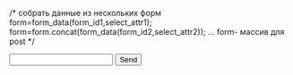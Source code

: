 /*
собрать данные из нескольких форм form=form_data(form_id1,select_attr1); form=form.concat(form_data(form_id2,select_attr2)); ... form- массив для post
*/

<form action="" id="frm">
    <input type="text" name="txt">
    <input type="submit" value="Send">
</form>

<script>
    
jQuery(document).ready(function($) {
    $('#frm').submit(function(){\

        var v = $('#frm').form_data({
            select_attr : 'name',
            textvalue   : false
        });

        return false;
    });
});

// returned: 

</script>
